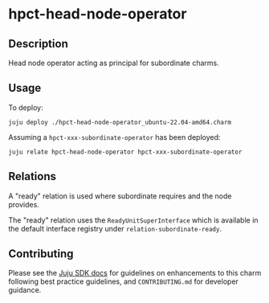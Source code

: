 # hpct-head-node-operator

## Description

Head node operator acting as principal for subordinate charms.

## Usage

To deploy:

```
juju deploy ./hpct-head-node-operator_ubuntu-22.04-amd64.charm
```

Assuming a `hpct-xxx-subordinate-operator` has been deployed:

```
juju relate hpct-head-node-operator hpct-xxx-subordinate-operator
```

## Relations

A "ready" relation is used where subordinate requires and the node
provides.

The "ready" relation uses the `ReadyUnitSuperInterface` which is available
in the default interface registry under `relation-subordinate-ready`.

## Contributing

Please see the [Juju SDK docs](https://juju.is/docs/sdk) for guidelines
on enhancements to this charm following best practice guidelines, and
`CONTRIBUTING.md` for developer guidance.
